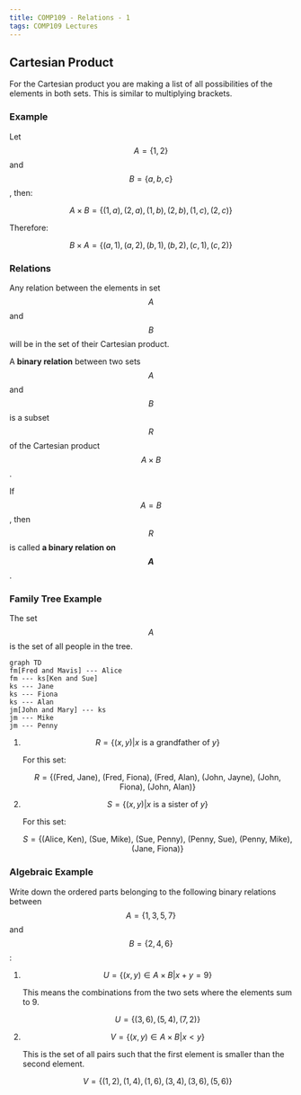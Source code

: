 ```yaml
---
title: COMP109 - Relations - 1
tags: COMP109 Lectures
---
```

## Cartesian Product
For the Cartesian product you are making a list of all possibilities of the elements in both sets. This is similar to multiplying brackets.

### Example
Let $$A=\{1,2\}$$ and $$B=\{a,b,c\}$$, then:

$$A\times B = \{(1,a),(2,a),(1,b),(2,b),(1,c),(2,c)\}$$

Therefore:

$$B\times A = \{(a,1),(a,2),(b,1),(b,2),(c,1),(c,2)\}$$

### Relations
Any relation between the elements in set $$A$$ and $$B$$ will be in the set of their Cartesian product.

A **binary relation** between two sets $$A$$ and $$B$$ is a subset $$R$$ of the Cartesian product $$A\times B$$.

If $$A=B$$, then $$R$$ is called **a binary relation on $$A$$**.

### Family Tree Example
The set $$A$$ is the set of all people in the tree.

```mermaid
graph TD
fm[Fred and Mavis] --- Alice
fm --- ks[Ken and Sue]
ks --- Jane
ks --- Fiona
ks --- Alan
jm[John and Mary] --- ks
jm --- Mike
jm --- Penny
```

1. $$R=\{(x,y)\vert x\text{ is a grandfather of } y\}$$

	For this set:

	$$R=\{\text{(Fred, Jane), (Fred, Fiona), (Fred, Alan), (John, Jayne), (John, Fiona), (John, Alan)}\}$$

2. $$S=\{(x,y)\vert x\text{ is a sister of } y\}$$

	For this set:

	$$S=\{\text{(Alice, Ken), (Sue, Mike), (Sue, Penny), (Penny, Sue), (Penny, Mike), (Jane, Fiona)}\}$$

### Algebraic Example
Write down the ordered parts belonging to the following binary relations between $$A=\{1,3,5,7\}$$ and $$B=\{2,4,6\}$$:

1. $$U=\{(x,y)\in A\times B \vert x + y = 9\}$$

	This means the combinations from the two sets where the elements sum to 9.

	$$U=\{(3,6),(5,4),(7,2)\}$$

2. $$V=\{(x,y)\in A\times B \vert x < y \}$$

	This is the set of all pairs such that the first element is smaller than the second element.

	$$V=\{(1,2),(1,4),(1,6),(3,4),(3,6),(5,6)\}$$
